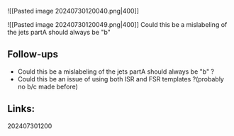 ![[Pasted image 20240730120040.png|400]]


![[Pasted image 20240730120049.png|400]]
Could this be a mislabeling of the jets partA should always be "b" 

## Follow-ups
- Could this be a mislabeling of the jets partA should always be "b" ?
- Could this be an issue of using both ISR and FSR templates ?(probably no b/c made before)

## Links: 



202407301200
